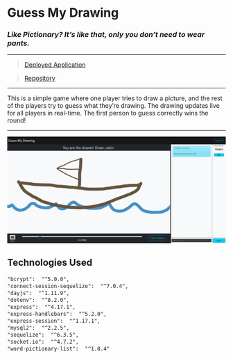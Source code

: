 # Guess My Drawing

### *Like Pictionary? It’s like that, only you don’t need to wear pants.*

---

> [Deployed Application](https://guess-my-draw-47ce90c0ad48.herokuapp.com/login)
    
> [Repository](https://github.com/aidev13/guess-my-draw)

---

This is a simple game where one player tries to draw a picture, and the rest of the players try to guess what they’re drawing.  The drawing updates live for all players in real-time.  The first person to guess correctly wins the round!

---

![Guess My Drawing](./public/images/GuessMyDraw.png)


## Technologies Used  
    "bcrypt":  "^5.0.0",
    "connect-session-sequelize":  "^7.0.4",
    "dayjs":  "^1.11.9",
    "dotenv":  "^8.2.0",
    "express":  "^4.17.1",
    "express-handlebars":  "^5.2.0",
    "express-session":  "^1.17.1",
    "mysql2":  "^2.2.5",
    "sequelize":  "^6.3.5",
    "socket.io":  "^4.7.2",
    "word-pictionary-list":  "^1.0.4"


